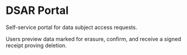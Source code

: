 # DSAR Portal

Self-service portal for data subject access requests.

Users preview data marked for erasure, confirm, and receive a signed receipt proving deletion.
